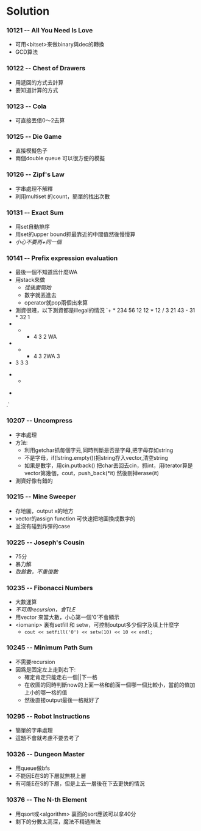 # Solution

### 10121 -- All You Need Is Love
-	可用\<bitset\>來做binary與dec的轉換
-	GCD算法

### 10122 -- Chest of Drawers
-   用遞回的方式去計算
-   要知道計算的方式

### 10123 -- Cola
-   可直接丟借0～2去算

### 10125 -- Die Game
-   直接模擬色子
-   兩個double queue 可以很方便的模擬

### 10126 -- Zipf's Law
-   字串處理不解釋
-   利用multiset 的count，簡單的找出次數

### 10131 -- Exact Sum
-	用set自動排序
-	用set的upper bound抓最靠近的中間值然後慢慢算
-	*小心不要再+同一個*

### 10141 -- Prefix expression evaluation
-	最後一個不知道爲什麼WA
-	用stack來做
	-	*從後面開始*
	-	數字就丟進去
	-	operator就pop兩個出來算
-	測資很賤，以下測資都是illegal的情況
`+ * 234 56
12 12 * 12 / 3
21 43 - 31 * 32 1
- * + 4 3 2 WA
- * + 4 3 2WA 3
- 3
3 3
+ -
-
.`


### 10207 -- Uncompress
-	字串處理
-	方法:
	-	利用getchar抓每個字元,同時判斷是否是字母,把字母存如string
	-	不是字母，if(!string.empty())把string存入vector,清空string
	-	如果是數字，用cin.putback() 把char丟回去cin，抓int，用iterator算是vector第幾個，cout，push_back(\*it) 然後刪掉erase(it)
-	測資好像有錯的

### 10215 -- Mine Sweeper
-	存地圖，output x的地方
-	vector的assign function 可快速把地圖換成數字的
-	並沒有碰到炸彈的case

### 10225 -- Joseph's Cousin
-	75分
-	暴力解
-	*取餘數，不重復數*

### 10235 -- Fibonacci Numbers
-	大數運算
-	*不可用recursion，會TLE*
-	用vector<int> 來當大數，小心第一個'0'不會顯示
-	\<iomanip\> 裏有setfill 和 setw，可控制output多少個字及填上什麼字
	-	`cout << setfill('0') << setw(10) << 10 << endl;`

### 10245 -- Minimum Path Sum
-	不需要recursion
-	因爲是固定左上走到右下:
	-	確定肯定只能走右一個||下一格
	-	在收圖的同時判斷now的上面一格和前面一個哪一個比較小，當前的值加上小的哪一格的值
	-	然後直接output最後一格就好了

### 10295 -- Robot Instructions
-	簡單的字串處理
-	這題不會就考慮不要去考了

### 10326 -- Dungeon Master
-	用queue做bfs
-	不能因E在S的下層就無視上層
-	有可能E在S的下層，但是上去一層後在下去更快的情況

### 10376 -- The N-th Element
-	用qsort或\<algorithm\> 裏面的sort應該可以拿40分
-	剩下的分數太高深，魔法不精通無法
